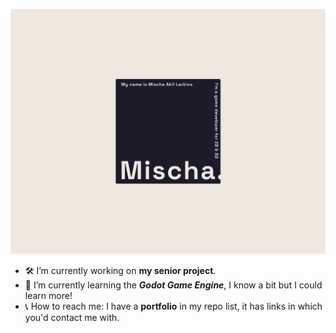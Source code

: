 ![Check out my portfolio!](https://github.com/mischal24/mischal24/blob/main/Banner.png)

- 🛠️ I’m currently working on **my senior project**.
- 🌱 I’m currently learning the ***Godot Game Engine***, I know a bit but I could learn more!
- 📞 How to reach me: I have a **portfolio** in my repo list, it has links in which you'd contact me with.
